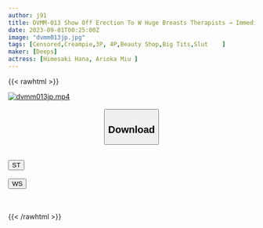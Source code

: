 ```yaml
---
author: j91
title: DVMM-013 Show Off Erection To W Huge Breasts Therapists → Immediate Back Option → Reverse 3P Repeatedly Vaginal Cum Shot (experience Story)
date: 2023-09-01T00:25:00Z
image: "dvmm013jp.jpg"
tags: [Censored,Creampie,3P, 4P,Beauty Shop,Big Tits,Slut	 ]
maker: [Deeps]
actress: [Himesaki Hana, Arioka Miu ]
---
```



{{< rawhtml >}}

<div class="video" data-videoid="P6XXb7rmZRF0dxL">
    <a href="javascript:;">
        <img src="https://my.j91.asia/posts/dvmm013jp/dvmm013jp.jpg" width="WIDTH" height="HEIGHT" alt="dvmm013jp.mp4" loading="lazy">
    </a>
</div>

<script type="text/javascript" src="https://j91.asia/asset/on-demand-st.js"></script>

<br>
  <link rel="stylesheet" href="https://j91.asia/asset/bs5.css">
  
  <center>
  <button class="btn btn-primary" type="button" data-bs-toggle="collapse" data-bs-target=".multi-collapse" aria-expanded="false" aria-controls="multiCollapseExample1 multiCollapseExample2"><h2>Download</h2></button></center>
</p>
<div class="row">
  <div class="col">
    <div class="collapse multi-collapse" id="multiCollapseExample1">
      <div class="card card-body">
	      	      <br>
<div class="buttons">  
<a href="https://streamtape.to/v/P6XXb7rmZRF0dxL"><button class="btn-hover color-3"><i class="fa fa-download"></i> ST</button></a></div>
    </div>
  </div>
</div>
  <div class="col">
    <div class="collapse multi-collapse" id="multiCollapseExample2">
      <div class="card card-body">
	      <br>
<div class="buttons">
    <a href="https://wolfstream.tv/2jafdks8ls1g"><button class="btn-hover color-9"><i class="fa fa-download"></i> WS</button></a></div>
<br><br>
      </div>
    </div>
  </div>
</div>

{{< /rawhtml >}}
